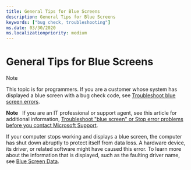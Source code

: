 ```yaml
---
title: General Tips for Blue Screens
description: General Tips for Blue Screens
keywords: ["bug check, troubleshooting"]
ms.date: 03/30/2020
ms.localizationpriority: medium
---
```


# General Tips for Blue Screens

> [!NOTE]
> This topic is for programmers. If you are a customer whose system has displayed a blue screen with a bug check code, see [Troubleshoot blue screen errors](https://go.microsoft.com/fwlink/p/?linkid=183646).

**Note**   If you are an IT professional or support agent, see this article for additional information, [Troubleshoot "blue screen" or Stop error problems before you contact Microsoft Support](https://support.microsoft.com/help/3106831/).

If your computer stops working and displays a blue screen, the computer has shut down abruptly to protect itself from data loss. A hardware device, its driver, or related software might have caused this error. To learn more about the information that is displayed, such as the faulting driver name, see [Blue Screen Data](blue-screen-data.md).
